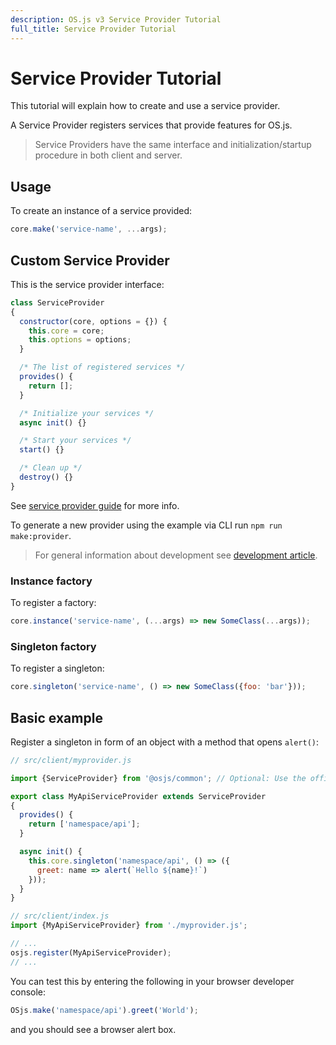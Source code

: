 ```yaml
---
description: OS.js v3 Service Provider Tutorial
full_title: Service Provider Tutorial
---
```


# Service Provider Tutorial

This tutorial will explain how to create and use a service provider.

A Service Provider registers services that provide features for OS.js.

> Service Providers have the same interface and initialization/startup procedure in both client and server.

## Usage

To create an instance of a service provided:

```javascript
core.make('service-name', ...args);
```

## Custom Service Provider

This is the service provider interface:

```javascript
class ServiceProvider
{
  constructor(core, options = {}) {
    this.core = core;
    this.options = options;
  }

  /* The list of registered services */
  provides() {
    return [];
  }

  /* Initialize your services */
  async init() {}

  /* Start your services */
  start() {}

  /* Clean up */
  destroy() {}
}
```

See [service provider guide](../../guide/provider/README.md) for more info.

To generate a new provider using the example via CLI run `npm run make:provider`.

> For general information about development see [development article](../../development/README.md).

### Instance factory

To register a factory:

```javascript
core.instance('service-name', (...args) => new SomeClass(...args));
```

### Singleton factory

To register a singleton:

```javascript
core.singleton('service-name', () => new SomeClass({foo: 'bar'}));
```

## Basic example

Register a singleton in form of an object with a method that opens `alert()`:

```javascript
// src/client/myprovider.js

import {ServiceProvider} from '@osjs/common'; // Optional: Use the official base class

export class MyApiServiceProvider extends ServiceProvider
{
  provides() {
    return ['namespace/api'];
  }

  async init() {
    this.core.singleton('namespace/api', () => ({
      greet: name => alert(`Hello ${name}!`)
    }));
  }
}

// src/client/index.js
import {MyApiServiceProvider} from './myprovider.js';

// ...
osjs.register(MyApiServiceProvider);
// ...
```

You can test this by entering the following in your browser developer console:

```javascript
OSjs.make('namespace/api').greet('World');
```

and you should see a browser alert box.
